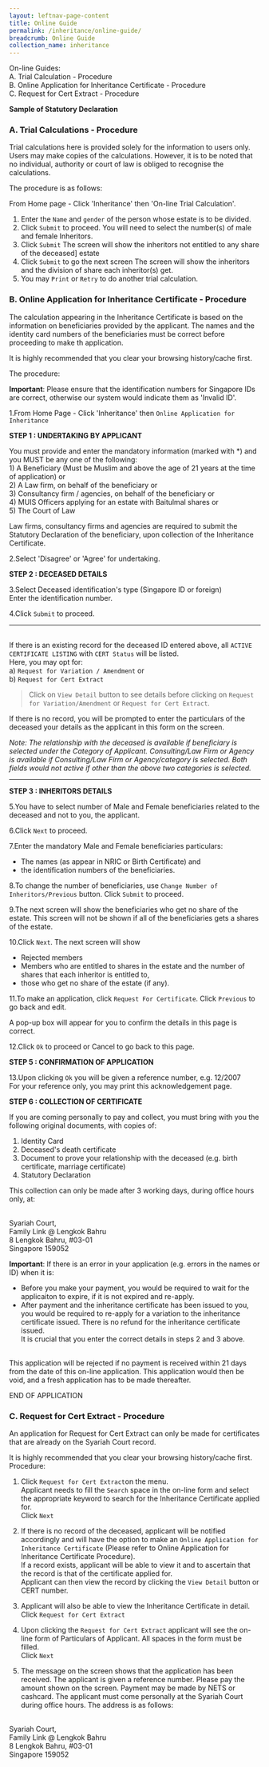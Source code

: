 ```yaml
---
layout: leftnav-page-content
title: Online Guide
permalink: /inheritance/online-guide/
breadcrumb: Online Guide
collection_name: inheritance
---
```


On-line Guides:
<br/>A. Trial Calculation - Procedure
<br/>B. Online Application for Inheritance Certificate - Procedure
<br/>C. Request for Cert Extract - Procedure

**Sample of Statutory Declaration**
 
### A. Trial Calculations - Procedure
Trial calculations here is provided solely for the information to users only. Users may make copies of the calculations. However, it is to be noted that no individual, authority or court of law is obliged to recognise the calculations.

The procedure is as follows:

From Home page - Click 'Inheritance' then 'On-line Trial Calculation'.

1. Enter the `Name` and `gender` of the person whose estate is to be divided.
2. Click `Submit` to proceed. You will need to select the number(s) of male and female Inheritors.
3. Click `Submit` The screen will show the inheritors not entitled to any share of the deceased] estate
4. Click `Submit` to go the next screen The screen will show the inheritors and the division of share each inheritor(s) get.
5. You may `Print` or `Retry` to do another trial calculation.

### B. Online Application for Inheritance Certificate - Procedure
The calculation appearing in the Inheritance Certificate is based on the information on beneficiaries provided by the applicant. The names and the identity card numbers of the beneficiaries must be correct before proceeding to make th application.

It is highly recommended that you clear your browsing history/cache first.

The procedure:

**Important**: Please ensure that the identification numbers for Singapore IDs are correct, otherwise our system would indicate them as 'Invalid ID'.

1.From Home Page - Click 'Inheritance' then `Online Application for Inheritance`

**STEP 1 : UNDERTAKING BY APPLICANT**

You must provide and enter the mandatory information (marked with *) and you MUST be any one of the following:
<br/> 1) A Beneficiary (Must be Muslim and above the age of 21 years at the time of application) or
<br/> 2) A Law firm, on behalf of the beneficiary or
<br/> 3) Consultancy firm / agencies, on behalf of the beneficiary or
<br/> 4) MUIS Officers applying for an estate with Baitulmal shares or
<br/> 5) The Court of Law

Law firms, consultancy firms and agencies are required to submit the Statutory Declaration of the beneficiary, upon collection of the Inheritance Certificate.

2.Select 'Disagree' or 'Agree' for undertaking.

**STEP 2 : DECEASED DETAILS**

3.Select Deceased identification's type (Singapore ID or foreign) 
<br/>Enter the identification number.

4.Click `Submit` to proceed.

------------
<br/>If there is an existing record for the deceased ID entered above, all `ACTIVE CERTIFICATE LISTING` with `CERT Status` will be listed.
<br/>Here, you may opt for:
<br/>a) `Request for Variation / Amendment` or 
<br/>b) `Request for Cert Extract`

>Click on `View Detail` button to see details before clicking on `Request for Variation/Amendment` or `Request for Cert Extract`.

If there is no record, you will be prompted to enter the particulars of the deceased your details as the applicant in this form on the screen.

*Note: The relationship with the deceased is available if beneficiary is selected under the Category of Applicant. Consulting/Law Firm or Agency is available if Consulting/Law Firm or Agency/category is selected. Both fields would not active if other than the above two categories is selected.*

------------

**STEP 3 : INHERITORS DETAILS**

5.You have to select number of Male and Female beneficiaries related to the deceased and not to you, the applicant.

6.Click `Next` to proceed.

7.Enter the mandatory Male and Female beneficiaries particulars:
- The names (as appear in NRIC or Birth Certificate) and
- the identification numbers of the beneficiaries.

8.To change the number of beneficiaries, use `Change Number of Inheritors/Previous` button. Click `Submit` to proceed.

9.The next screen will show the beneficiaries who get no share of the estate. This screen will not be shown if all of the beneficiaries gets a shares of the estate.

10.Click `Next`. The next screen will show
  - Rejected members
  - Members who are entitled to shares in the estate and the number of shares that each inheritor is entitled to,
  - those who get no share of the estate (if any).
 
11.To make an application, click `Request For Certificate`. Click `Previous` to go back and edit.

A pop-up box will appear for you to confirm the details in this page is correct.

12.Click `Ok` to proceed or Cancel to go back to this page.

**STEP 5 : CONFIRMATION OF APPLICATION**

13.Upon clicking `Ok` you will be given a reference number, e.g. 12/2007
<br/> For your reference only, you may print this acknowledgement page.

**STEP 6 : COLLECTION OF CERTIFICATE**

If you are coming personally to pay and collect, you must bring with you the following original documents, with copies of:
1. Identity Card
2. Deceased's death certificate
3. Document to prove your relationship with the deceased (e.g. birth certificate, marriage certificate)
4. Statutory Declaration

This collection can only be made after 3 working days, during office hours only, at:

<br/>Syariah Court,
<br/>Family Link @ Lengkok Bahru
<br/>8 Lengkok Bahru, #03-01
<br/>Singapore 159052

**Important**: If there is an error in your application (e.g. errors in the names or ID) when it is:
- Before you make your payment, you would be required to wait for the applicaiton to expire, if it is not expired and re-apply.
- After payment and the inheritance certificate has been issued to you, you would be required to re-apply for a variation to the inheritance certificate issued. There is no refund for the inheritance certificate issued.
<br/> It is crucial that you enter the correct details in steps 2 and 3 above.

<br/> This application will be rejected if no payment is received within 21 days from the date of this on-line application. This application would then be void, and a fresh application has to be made thereafter.

END OF APPLICATION

### C. Request for Cert Extract - Procedure

An application for Request for Cert Extract can only be made for certificates that are already on the Syariah Court record.

It is highly recommended that you  clear your browsing history/cache first.
Procedure:

1. Click `Request for Cert Extract`on the menu.
<br/> Applicant needs to fill the `Search` space in the on-line form and select the appropriate keyword to search for the Inheritance Certificate applied for.
<br/>Click `Next`
 
2. If there is no record of the deceased, applicant will be notified accordingly and will have the option to make an `Online Application for Inheritance Certificate` (Please refer to Online Application for Inheritance Certificate Procedure).
<br/> If a record exists, applicant will be able to view it and to ascertain that the record is that of the certificate applied for.
<br/> Applicant can then view the record by clicking the `View Detail` button or CERT number.

3. Applicant will also be able to view the Inheritance Certificate in detail.
<br/> Click `Request for Cert Extract`

4. Upon clicking the `Request for Cert Extract` applicant will see the on-line form of Particulars of Applicant. All spaces in the form must be filled.
<br/> Click `Next`

5. The message on the screen shows that the application has been received. The applicant is given a reference number.
Please pay the amount shown on the screen. Payment may be made by NETS or cashcard. The applicant must come personally at the Syariah Court during office hours. The address is as follows:

<br/>Syariah Court,
<br/>Family Link @ Lengkok Bahru
<br/>8 Lengkok Bahru, #03-01
<br>Singapore 159052
